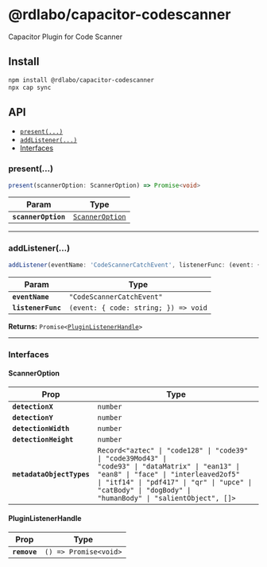 # @rdlabo/capacitor-codescanner

Capacitor Plugin for Code Scanner

## Install

```bash
npm install @rdlabo/capacitor-codescanner
npx cap sync
```

## API

<docgen-index>

* [`present(...)`](#present)
* [`addListener(...)`](#addlistener)
* [Interfaces](#interfaces)

</docgen-index>

<docgen-api>
<!--Update the source file JSDoc comments and rerun docgen to update the docs below-->

### present(...)

```typescript
present(scannerOption: ScannerOption) => Promise<void>
```

| Param               | Type                                                    |
| ------------------- | ------------------------------------------------------- |
| **`scannerOption`** | <code><a href="#scanneroption">ScannerOption</a></code> |

--------------------


### addListener(...)

```typescript
addListener(eventName: 'CodeScannerCatchEvent', listenerFunc: (event: { code: string; }) => void) => Promise<PluginListenerHandle>
```

| Param              | Type                                               |
| ------------------ | -------------------------------------------------- |
| **`eventName`**    | <code>"CodeScannerCatchEvent"</code>               |
| **`listenerFunc`** | <code>(event: { code: string; }) =&gt; void</code> |

**Returns:** <code>Promise&lt;<a href="#pluginlistenerhandle">PluginListenerHandle</a>&gt;</code>

--------------------


### Interfaces


#### ScannerOption

| Prop                      | Type                                                                                                                                                                                                                                                                  |
| ------------------------- | --------------------------------------------------------------------------------------------------------------------------------------------------------------------------------------------------------------------------------------------------------------------- |
| **`detectionX`**          | <code>number</code>                                                                                                                                                                                                                                                   |
| **`detectionY`**          | <code>number</code>                                                                                                                                                                                                                                                   |
| **`detectionWidth`**      | <code>number</code>                                                                                                                                                                                                                                                   |
| **`detectionHeight`**     | <code>number</code>                                                                                                                                                                                                                                                   |
| **`metadataObjectTypes`** | <code>Record&lt;"aztec" \| "code128" \| "code39" \| "code39Mod43" \| "code93" \| "dataMatrix" \| "ean13" \| "ean8" \| "face" \| "interleaved2of5" \| "itf14" \| "pdf417" \| "qr" \| "upce" \| "catBody" \| "dogBody" \| "humanBody" \| "salientObject", []&gt;</code> |


#### PluginListenerHandle

| Prop         | Type                                      |
| ------------ | ----------------------------------------- |
| **`remove`** | <code>() =&gt; Promise&lt;void&gt;</code> |

</docgen-api>
